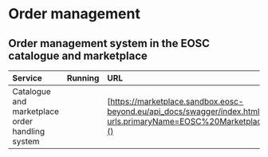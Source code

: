 # Order management

## Order management system in the EOSC catalogue and marketplace

| Service                         | Running | URL                                          | Procedures                                                                                                                                                                           | Owner  |
|:--------------------------------|:--------|:---------------------------------------------|:-------------------------------------------------------------------------------------------------------------------------------------------------------------------------------------|:-------|
| Catalogue and marketplace order handling system |         | [https://marketplace.sandbox.eosc-beyond.eu/api_docs/swagger/index.html?urls.primaryName=EOSC%20Marketplace%20Ordering%20API]() | [[https://wiki.eoscfuture.eu/display/PUBLIC/5.+Order+Management%3A+Architecture+and+Interoperability+Guidelines](https://wiki.eoscfuture.eu/display/PUBLIC/5.+Order+Management%3A+Architecture+and+Interoperability+Guidelines)]()                                                                                         | Athena |

